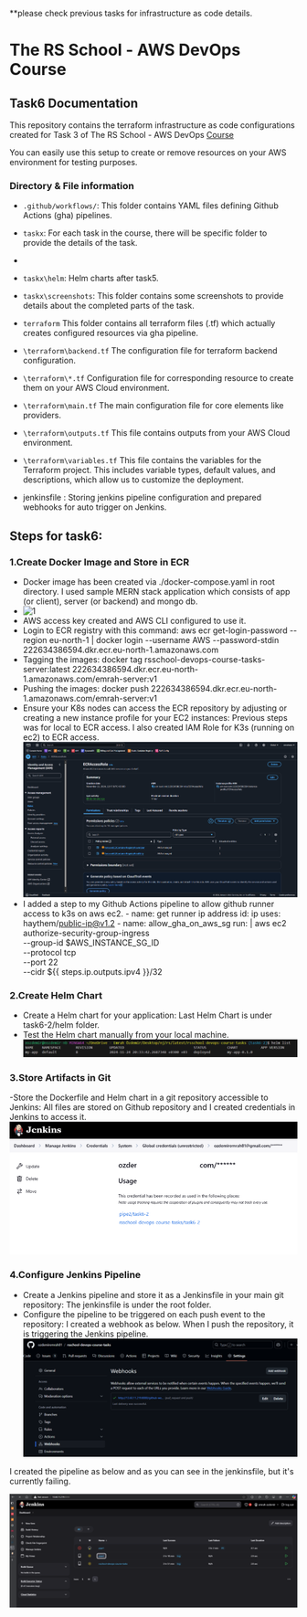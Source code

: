 **please check previous tasks for infrastructure as code details.
# The RS School - AWS DevOps Course
## Task6 Documentation

This repository contains the terraform infrastructure as code configurations created for Task 3 of The RS School - AWS DevOps [Course](https://github.com/rolling-scopes-school/tasks/blob/master/devops/modules/2_cluster-configuration/task_3.md)

You can easily use this setup to create or remove resources on your AWS environment for testing purposes.

### Directory & File information

- `.github/workflows/`: This folder contains YAML files defining Github Actions (gha) pipelines.

- `taskx`: For each task in the course, there will be specific folder to provide the details of the task.
- 
- `taskx\helm`: Helm charts after task5.

- `taskx\screenshots`: This folder contains some screenshots to provide details about the completed parts of the task.

- `terraform` This folder contains all terraform files (.tf) which actually creates configured resources via gha pipeline.

- `\terraform\backend.tf` The configuration file for terraform backend configuration.

- `\terraform\*.tf` Configuration file for corresponding resource to create them on your AWS Cloud environment.

- `\terraform\main.tf` The main configuration file for core elements like providers.

- `\terraform\outputs.tf` This file contains outputs from your AWS Cloud environment.

- `\terraform\variables.tf` This file contains the variables for the Terraform project. This includes variable types, default values, and descriptions, which allow us to customize the deployment.
- jenkinsfile : Storing jenkins pipeline configuration and prepared webhooks for auto trigger on Jenkins.

## Steps for task6:
### 1.Create Docker Image and Store in ECR
- Docker image has been created via ./docker-compose.yaml in root directory. I used sample MERN stack application which consists of app (or client), server (or backend) and mongo db. 
- ![1](https://github.com/ozdemiremrah81/rsschool-devops-course-tasks/blob/task6-2/task6/screenshots/1.png)
- AWS access key created and AWS CLI configured to use it.
- Login to ECR registry with this command: aws ecr get-login-password --region eu-north-1 | docker login --username AWS --password-stdin 222634386594.dkr.ecr.eu-north-1.amazonaws.com
- Tagging the images: docker tag rsschool-devops-course-tasks-server:latest 222634386594.dkr.ecr.eu-north-1.amazonaws.com/emrah-server:v1
- Pushing the images: docker push 222634386594.dkr.ecr.eu-north-1.amazonaws.com/emrah-server:v1
- Ensure your K8s nodes can access the ECR repository by adjusting or creating a new instance profile for your EC2 instances: Previous steps was for local to ECR access. I also created IAM Role for K3s (running on ec2) to ECR access.  
![alt text](ecr_access_role.png)
- I added a step to my Github Actions pipeline to allow github runner access to k3s on aws ec2.
        - name: get runner ip address
        id: ip
        uses: haythem/public-ip@v1.2
      - name: allow_gha_on_aws_sg
        run: |
          aws ec2 authorize-security-group-ingress \
            --group-id $AWS_INSTANCE_SG_ID \
            --protocol tcp \
            --port 22 \
            --cidr ${{ steps.ip.outputs.ipv4 }}/32

### 2.Create Helm Chart
- Create a Helm chart for your application: Last Helm Chart is under task6-2/helm folder.
- Test the Helm chart manually from your local machine.
![alt text](<Test the Helm chart manually from your local machine..png>)

### 3.Store Artifacts in Git
-Store the Dockerfile and Helm chart in a git repository accessible to Jenkins: All files are stored on Github repository and I created credentials in Jenkins to access it.
![alt text](<Store the Dockerfile and Helm chart in a git repository accessible to Jenkins.png>)

### 4.Configure Jenkins Pipeline

- Create a Jenkins pipeline and store it as a Jenkinsfile in your main git repository: The jenkinsfile is under the root folder.
- Configure the pipeline to be triggered on each push event to the repository: I created a webhook as below. When I push the repository, it is triggering the Jenkins pipeline.
![alt text](<Configure the pipeline to be triggered on each push event to the repository.png>)

I created the pipeline as below and as you can see in the jenkinsfile, but it's currently failing.

![alt text](pipe2.png)






